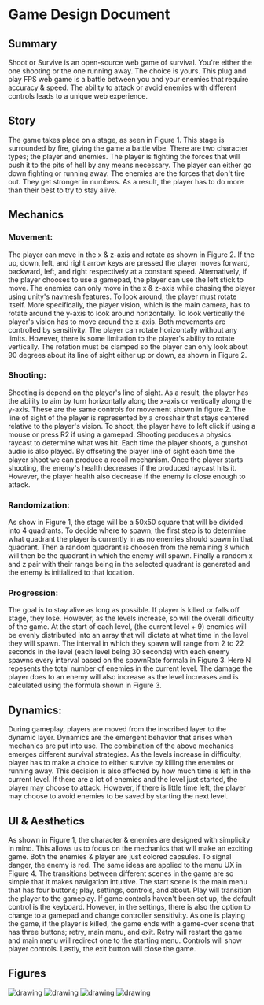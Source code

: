 # Game Design Document

## Summary

Shoot or Survive is an open-source web game of survival. You're either the one shooting or the one running away. The choice is yours. This plug and play FPS web game is a battle between you and your enemies that require accuracy & speed. The ability to attack or avoid enemies with different controls leads to a unique web experience.

## Story

The game takes place on a stage, as seen in Figure 1. This stage is surrounded by fire, giving the game a battle vibe. There are two character types; the player and enemies. The player is fighting the forces that will push it to the pits of hell by any means necessary. The player can either go down fighting or running away. The enemies are the forces that don't tire out. They get stronger in numbers. As a result, the player has to do more than their best to try to stay alive.

## Mechanics

### Movement:

The player can move in the x & z-axis and rotate as shown in Figure 2. If the up, down, left, and right arrow keys are pressed the player moves forward, backward, left, and right respectively at a constant speed. Alternatively, if the player chooses to use a gamepad, the player can use the left stick to move. The enemies can only move in the x & z-axis while chasing the player using unity's navmesh features. To look around, the player must rotate itself. More specifically, the player vision, which is the main camera, has to rotate around the y-axis to look around horizontally. To look vertically the player's vision has to move around the x-axis. Both movements are controlled by sensitivity. The player can rotate horizontally without any limits. However, there is some limitation to the player's ability to rotate vertically. The rotation must be clamped so the player can only look about 90 degrees about its line of sight either up or down, as shown in Figure 2.

### Shooting:
Shooting is depend on the player's line of sight. As a result, the player has the ability to aim by turn horizontally along the x-axis or vertically along the y-axis. These are the same controls for movement shown in figure 2.  The line of sight of the player is represented by a crosshair that stays centered relative to the player's vision. To shoot, the player have to left click if using a mouse or press R2 if using a gamepad. Shooting produces a physics raycast to determine what was hit. Each time the player shoots, a gunshot audio is also played. By offseting the player line of sight each time the player shoot we can produce a recoil mechanism. Once the player starts shooting, the enemy's health decreases if the produced raycast hits it. However, the player health also decrease if the enemy is close enough to attack.

### Randomization:
As show in Figure 1, the stage will be a 50x50 square that will be divided into 4 quadrants. To decide where to spawn, the first step is to determine what quadrant the player is currently in as no enemies should spawn in that quadrant. Then a random quadrant is choosen from the remaining 3 which will then be the quadrant in which the enemy will spawn. Finally a random x and z pair with their range being in the selected quadrant is generated and the enemy is initialized to that location.

### Progression:
The goal is to stay alive as long as possible. If player is killed or falls off stage, they lose. However, as the levels increase, so will the overall dificulty of the game. At the start of each level, (the current level + 9) enemies will be evenly distributed into an array that will dictate at what time in the level they will spawn. The interval in which they spawn will range from 2 to 22 seconds in the level (each level being 30 seconds) with each enemy spawns every interval based on the spawnRate formala in Figure 3. Here N repesents the total number of enemies in the current level. The damage the player does to an enemy will also increase as the level increases and is calculated using the formula shown in Figure 3.

## Dynamics: 
During gameplay, players are moved from the inscribed layer to the dynamic layer. Dynamics are the emergent behavior that arises when mechanics are put into use. The combination of the above mechanics emerges different survival strategies. As the levels increase in difficulty, player has to make a choice to either survive by killing the enemies or running away. This decision is also affected by how much time is left in the current level. If there are a lot of enemies and the level just started, the player may choose to attack. However, if there is little time left, the player may choose to avoid enemies to be saved by starting the next level. 


## UI & Aesthetics

As shown in Figure 1, the character & enemies are designed with simplicity in mind. This allows us to focus on the mechanics that will make an exciting game. Both the enemies & player are just colored capsules. To signal danger, the enemy is red. The same ideas are applied to the menu UX in Figure 4. The transitions between different scenes in the game are so simple that it makes navigation intuitive. The start scene is the main menu that has four buttons; play, settings, controls, and about. Play will transition the player to the gameplay. If game controls haven't been set up, the default control is the keyboard. However, in the settings, there is also the option to change to a gamepad and change controller sensitivity. As one is playing the game, if the player is killed, the game ends with a game-over scene that has three buttons; retry, main menu, and exit. Retry will restart the game and main menu will redirect one to the starting menu. Controls will show player controls. Lastly, the exit button will close the game.


## Figures

![drawing](https://i.imgur.com/G9qG6SW.png)
![drawing](https://i.imgur.com/Qr5gBKl.png)
![drawing](https://i.imgur.com/p8V4lIe.png)
![drawing](https://i.imgur.com/f8emZlm.png)


